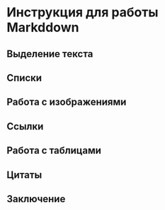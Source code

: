 # Инструкция для работы Markddown

## Выделение текста 

## Списки

## Работа с изображениями

## Ссылки 

## Работа с таблицами 

## Цитаты 

## Заключение